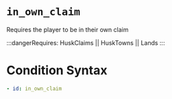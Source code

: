 # `in_own_claim`

Requires the player to be in their own claim

:::dangerRequires:
HuskClaims || HuskTowns || Lands
:::
# Condition Syntax
```yaml
- id: in_own_claim
```
